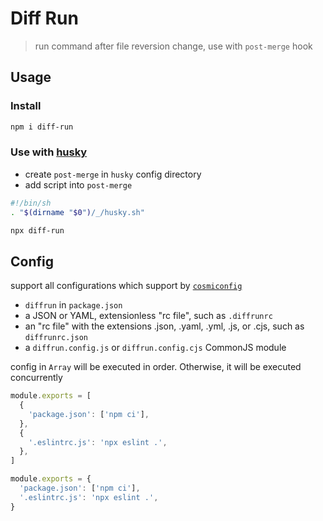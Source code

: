 # Diff Run

> run command after file reversion change, use with `post-merge` hook

## Usage

### Install

```bash
npm i diff-run
```

### Use with [husky](https://github.com/typicode/husky)

- create `post-merge` in `husky` config directory
- add script into `post-merge`

```sh
#!/bin/sh
. "$(dirname "$0")/_/husky.sh"

npx diff-run
```

## Config

support all configurations which support by [`cosmiconfig`](https://github.com/davidtheclark/cosmiconfig)

- `diffrun` in `package.json`
- a JSON or YAML, extensionless "rc file", such as `.diffrunrc`
- an "rc file" with the extensions .json, .yaml, .yml, .js, or .cjs, such as `diffrunrc.json`
- a `diffrun.config.js` or `diffrun.config.cjs` CommonJS module

config in `Array` will be executed in order. Otherwise, it will be executed concurrently

```javascript
module.exports = [
  {
    'package.json': ['npm ci'],
  },
  {
    '.eslintrc.js': 'npx eslint .',
  },
]
```

```javascript
module.exports = {
  'package.json': ['npm ci'],
  '.eslintrc.js': 'npx eslint .',
}
```
